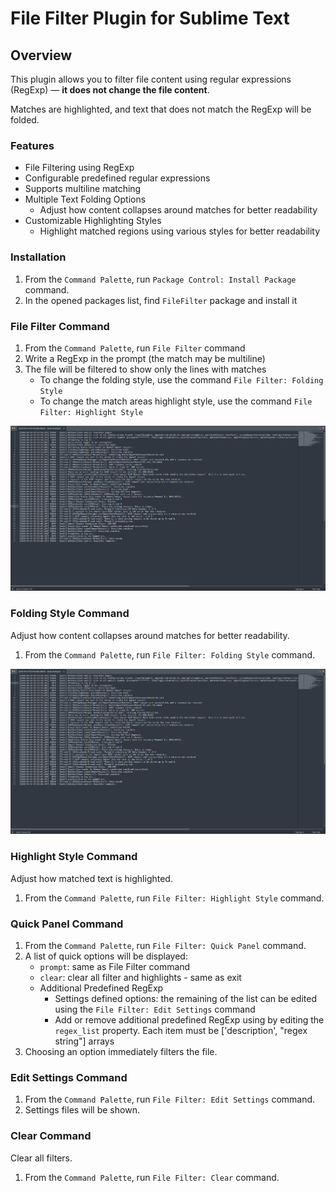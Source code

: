 # File Filter Plugin for Sublime Text

## Overview
This plugin allows you to filter file content using regular expressions (RegExp) — **it does not change the file content**.

Matches are highlighted, and text that does not match the RegExp will be folded.

### Features

- File Filtering using RegExp
- Configurable predefined regular expressions
- Supports multiline matching
- Multiple Text Folding Options
  - Adjust how content collapses around matches for better readability
- Customizable Highlighting Styles
  - Highlight matched regions using various styles for better readability

### Installation

1. From the `Command Palette`, run `Package Control: Install Package` command.
2. In the opened packages list, find `FileFilter` package and install it

### File Filter Command

1. From the `Command Palette`, run `File Filter` command
2. Write a RegExp in the prompt (the match may be multiline)
3. The file will be filtered to show only the lines with matches
    - To change the folding style, use the command `File Filter: Folding Style`
    - To change the match areas highlight style, use the command `File Filter: Highlight Style`

![](gifs/FileFilter_Filter.gif)

### Folding Style Command

Adjust how content collapses around matches for better readability.

1. From the `Command Palette`, run `File Filter: Folding Style` command.

![](gifs/FileFilter_FoldingStyle.gif)

### Highlight Style Command

Adjust how matched text is highlighted.

1. From the `Command Palette`, run `File Filter: Highlight Style` command.

### Quick Panel Command

1. From the `Command Palette`, run `File Filter: Quick Panel` command.
2. A list of quick options will be displayed:
    - `prompt`: same as File Filter command
    - `clear`: clear all filter and highlights - same as exit
    - Additional Predefined RegExp
        - Settings defined options: the remaining of the list can be edited using the `File Filter: Edit Settings` command
        - Add or remove additional predefined RegExp using by editing the `regex_list` property. Each item must be ['description', "regex string"] arrays
3. Choosing an option immediately filters the file.

### Edit Settings Command

1. From the `Command Palette`, run `File Filter: Edit Settings` command.
2. Settings files will be shown.

### Clear Command

Clear all filters.

1. From the `Command Palette`, run `File Filter: Clear` command.

